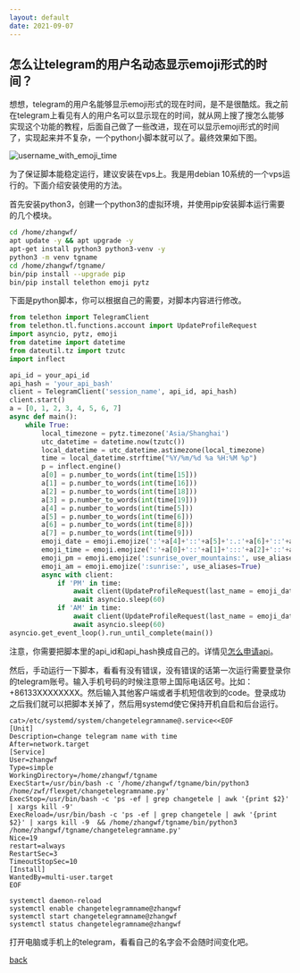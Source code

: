 ```yaml
---
layout: default
date: 2021-09-07
---
```


## 怎么让telegram的用户名动态显示emoji形式的时间？

想想，telegram的用户名能够显示emoji形式的现在时间，是不是很酷炫。我之前在telegram上看见有人的用户名可以显示现在的时间，就从网上搜了搜怎么能够实现这个功能的教程，后面自己做了一些改进，现在可以显示emoji形式的时间了，实现起来并不复杂，一个python小脚本就可以了。最终效果如下图。

![username_with_emoji_time](https://images2.imgbox.com/4b/9f/MxCZgbGK_o.png)

为了保证脚本能稳定运行，建议安装在vps上。我是用debian 10系统的一个vps运行的。下面介绍安装使用的方法。

首先安装python3，创建一个python3的虚拟环境，并使用pip安装脚本运行需要的几个模块。


```bash
cd /home/zhangwf/
apt update -y && apt upgrade -y
apt-get install python3 python3-venv -y
python3 -m venv tgname
cd /home/zhangwf/tgname/
bin/pip install --upgrade pip
bin/pip install telethon emoji pytz

```

下面是python脚本，你可以根据自己的需要，对脚本内容进行修改。

```python
from telethon import TelegramClient
from telethon.tl.functions.account import UpdateProfileRequest
import asyncio, pytz, emoji
from datetime import datetime
from dateutil.tz import tzutc
import inflect

api_id = your_api_id
api_hash = 'your_api_bash'
client = TelegramClient('session_name', api_id, api_hash)
client.start()
a = [0, 1, 2, 3, 4, 5, 6, 7]
async def main():
    while True:
        local_timezone = pytz.timezone('Asia/Shanghai')
        utc_datetime = datetime.now(tzutc())
        local_datetime = utc_datetime.astimezone(local_timezone)
        time = local_datetime.strftime("%Y/%m/%d %a %H:%M %p")
        p = inflect.engine()
        a[0] = p.number_to_words(int(time[15]))
        a[1] = p.number_to_words(int(time[16]))
        a[2] = p.number_to_words(int(time[18]))
        a[3] = p.number_to_words(int(time[19]))
        a[4] = p.number_to_words(int(time[5]))
        a[5] = p.number_to_words(int(time[6]))
        a[6] = p.number_to_words(int(time[8]))
        a[7] = p.number_to_words(int(time[9]))
        emoji_date = emoji.emojize(':'+a[4]+'::'+a[5]+':.:'+a[6]+'::'+a[7]+':', use_aliases=True)
        emoji_time = emoji.emojize(':'+a[0]+'::'+a[1]+':::'+a[2]+'::'+a[3]+':', use_aliases=True)
        emoji_pm = emoji.emojize(':sunrise_over_mountains:', use_aliases=True)
        emoji_am = emoji.emojize(':sunrise:', use_aliases=True)
        async with client:
            if 'PM' in time:
                await client(UpdateProfileRequest(last_name = emoji_date + ' ' + emoji_pm + ' ' + emoji_time))
                await asyncio.sleep(60)
            if 'AM' in time:
                await client(UpdateProfileRequest(last_name = emoji_date + ' ' + emoji_am + ' ' + emoji_time))
                await asyncio.sleep(60)
asyncio.get_event_loop().run_until_complete(main())

```

注意，你需要把脚本里的api_id和api_hash换成自己的。详情见[怎么申请api](https://core.telegram.org/api/obtaining_api_id)。

然后，手动运行一下脚本，看看有没有错误，没有错误的话第一次运行需要登录你的telegram账号。输入手机号码的时候注意带上国际电话区号。比如：+86133XXXXXXXX。然后输入其他客户端或者手机短信收到的code。登录成功之后我们就可以把脚本关掉了，然后用systemd使它保持开机自启和后台运行。

```
cat>/etc/systemd/system/changetelegramname@.service<<EOF
[Unit]
Description=change telegram name with time
After=network.target
[Service]
User=zhangwf
Type=simple
WorkingDirectory=/home/zhangwf/tgname
ExecStart=/usr/bin/bash -c '/home/zhangwf/tgname/bin/python3 /home/zwf/flexget/changetelegramname.py'
ExecStop=/usr/bin/bash -c 'ps -ef | grep changetele | awk '{print $2}' | xargs kill -9'
ExecReload=/usr/bin/bash -c 'ps -ef | grep changetele | awk '{print $2}' | xargs kill -9  && /home/zhangwf/tgname/bin/python3 /home/zhangwf/tgname/changetelegramname.py'
Nice=19
restart=always
RestartSec=3
TimeoutStopSec=10
[Install]
WantedBy=multi-user.target
EOF

systemctl daemon-reload
systemctl enable changetelegramname@zhangwf
systemctl start changetelegramname@zhangwf
systemctl status changetelegramname@zhangwf
```

打开电脑或手机上的telegram，看看自己的名字会不会随时间变化吧。

[back](./)
